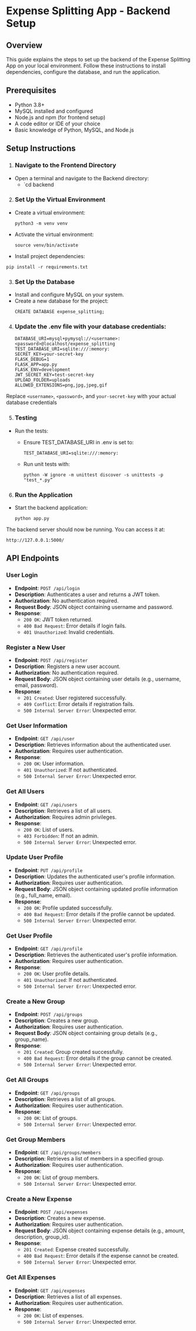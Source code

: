 # Expense Splitting App - Backend Setup

## Overview
This guide explains the steps to set up the backend of the Expense Splitting App on your local environment. Follow these instructions to install dependencies, configure the database, and run the application.

## Prerequisites
- Python 3.8+
- MySQL installed and configured
- Node.js and npm (for frontend setup)
- A code editor or IDE of your choice
- Basic knowledge of Python, MySQL, and Node.js

## Setup Instructions

1. ### Navigate to the Frontend Directory
- Open a terminal and navigate to the Backend directory:
    - `cd backend

2. ### Set Up the Virtual Environment
- Create a virtual environment:
    ```
    python3 -m venv venv
    ```
- Activate the virtual environment:
    ```
    source venv/bin/activate
    ```
- Install project dependencies:
```
pip install -r requirements.txt
```

3. ### Set Up the Database
- Install and configure MySQL on your system.
- Create a new database for the project:
    ```
    CREATE DATABASE expense_splitting;
    ```

4. ### Update the .env file with your database credentials:
    ```
    DATABASE_URI=mysql+pymysql://<username>:<password>@localhost/expense_splitting
    TEST_DATABASE_URI=sqlite:///:memory:
    SECRET_KEY=your-secret-key
    FLASK_DEBUG=1
    FLASK_APP=app.py
    FLASK_ENV=development
    JWT_SECRET_KEY=test-secret-key
    UPLOAD_FOLDER=uploads
    ALLOWED_EXTENSIONS=png,jpg,jpeg,gif
    ```
Replace `<username>`, `<password>`, and `your-secret-key` with your actual database credentials

5. ### Testing
- Run the tests:
    - Ensure TEST_DATABASE_URI in .env is set to:
        ```
        TEST_DATABASE_URI=sqlite:///:memory:
        ```

    - Run unit tests with:
        ```
        python -W ignore -m unittest discover -s unittests -p "test_*.py”
        ```

6. ### Run the Application

- Start the backend application:
    ```
    python app.py
    ```

The backend server should now be running. You can access it at:

```
http://127.0.0.1:5000/
```

## API Endpoints

### User Login
- **Endpoint**: `POST /api/login`
- **Description**: Authenticates a user and returns a JWT token.
- **Authorization**: No authentication required.
- **Request Body**: JSON object containing username and password.
- **Response**:
  - `200 OK`: JWT token returned.
  - `400 Bad Request`: Error details if login fails.
  - `401 Unauthorized`: Invalid credentials.

### Register a New User
- **Endpoint**: `POST /api/register`
- **Description**: Registers a new user account.
- **Authorization**: No authentication required.
- **Request Body**: JSON object containing user details (e.g., username, email, password).
- **Response**:
  - `201 Created`: User registered successfully.
  - `409 Conflict`: Error details if registration fails.
  - `500 Internal Server Error`: Unexpected error.

### Get User Information
- **Endpoint**: `GET /api/user`
- **Description**: Retrieves information about the authenticated user.
- **Authorization**: Requires user authentication.
- **Response**:
  - `200 OK`: User information.
  - `401 Unauthorized`: If not authenticated.
  - `500 Internal Server Error`: Unexpected error.

### Get All Users
- **Endpoint**: `GET /api/users`
- **Description**: Retrieves a list of all users.
- **Authorization**: Requires admin privileges.
- **Response**:
  - `200 OK`: List of users.
  - `403 Forbidden`: If not an admin.
  - `500 Internal Server Error`: Unexpected error.

### Update User Profile
- **Endpoint**: `PUT /api/profile`
- **Description**: Updates the authenticated user's profile information.
- **Authorization**: Requires user authentication.
- **Request Body**: JSON object containing updated profile information (e.g., full_name, email).
- **Response**:
  - `200 OK`: Profile updated successfully.
  - `400 Bad Request`: Error details if the profile cannot be updated.
  - `500 Internal Server Error`: Unexpected error.

### Get User Profile
- **Endpoint**: `GET /api/profile`
- **Description**: Retrieves the authenticated user's profile information.
- **Authorization**: Requires user authentication.
- **Response**:
  - `200 OK`: User profile details.
  - `401 Unauthorized`: If not authenticated.
  - `500 Internal Server Error`: Unexpected error.

### Create a New Group
- **Endpoint**: `POST /api/groups`
- **Description**: Creates a new group.
- **Authorization**: Requires user authentication.
- **Request Body**: JSON object containing group details (e.g., group_name).
- **Response**:
  - `201 Created`: Group created successfully.
  - `400 Bad Request`: Error details if the group cannot be created.
  - `500 Internal Server Error`: Unexpected error.

### Get All Groups
- **Endpoint**: `GET /api/groups`
- **Description**: Retrieves a list of all groups.
- **Authorization**: Requires user authentication.
- **Response**:
  - `200 OK`: List of groups.
  - `500 Internal Server Error`: Unexpected error.

### Get Group Members
- **Endpoint**: `GET /api/groups/members`
- **Description**: Retrieves a list of members in a specified group.
- **Authorization**: Requires user authentication.
- **Response**:
  - `200 OK`: List of group members.
  - `500 Internal Server Error`: Unexpected error.

### Create a New Expense
- **Endpoint**: `POST /api/expenses`
- **Description**: Creates a new expense.
- **Authorization**: Requires user authentication.
- **Request Body**: JSON object containing expense details (e.g., amount, description, group_id).
- **Response**:
  - `201 Created`: Expense created successfully.
  - `400 Bad Request`: Error details if the expense cannot be created.
  - `500 Internal Server Error`: Unexpected error.

### Get All Expenses
- **Endpoint**: `GET /api/expenses`
- **Description**: Retrieves a list of all expenses.
- **Authorization**: Requires user authentication.
- **Response**:
  - `200 OK`: List of expenses.
  - `500 Internal Server Error`: Unexpected error.